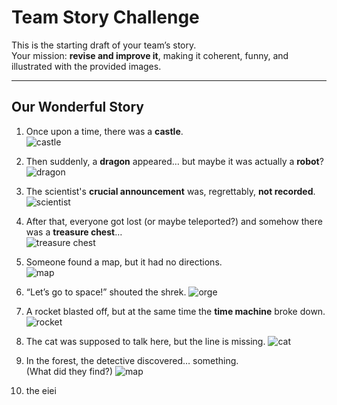 # Team Story Challenge

This is the starting draft of your team’s story.  
Your mission: **revise and improve it**, making it coherent, funny, and illustrated with the provided images.

---

## Our Wonderful Story

1. Once upon a time, there was a **castle**.  
   ![castle](img/castle.png)
2. Then suddenly, a **dragon** appeared… but maybe it was actually a **robot**?  
   ![dragon](img/dragon.png)

3. The scientist's **crucial announcement** was, regrettably, **not recorded**.![scientist](img/scientist.png)  

4. After that, everyone got lost (or maybe teleported?) and somehow there was a **treasure chest**…  
   ![treasure chest](img/treasure_large.png)

5. Someone found a map, but it had no directions.  
   ![map](img/map.png) 

6. “Let’s go to space!” shouted the shrek.
   ![orge](img/ogre.png)

7. A rocket blasted off, but at the same time the **time machine** broke down. 
   ![rocket](img/roket.png) 

8. The cat was supposed to talk here, but the line is missing.
   ![cat](img/cat.png)

9. In the forest, the detective discovered… something.  
   (What did they find?)
   ![map](img/map.png)

10. the eiei
